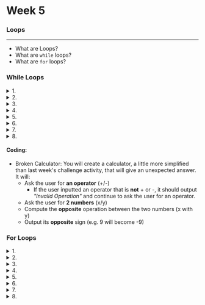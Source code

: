 # Week 5

### Loops
---
* What are Loops?
* What are `while` loops?
* What are `for` loops?

### While Loops
<details>
    <summary>1.</summary>

```c++
const int passScore = 70;
int score = 0;
bool isPassing;

while (!isPassing) {
    cout << "You! Shall! Not! Pass!" << endl;
    if (score >= 70) { isPassing = true; }

    score += 5;
}
```
</details>
<details>
    <summary>2.</summary>

```c++
int userNum = 0;
char userChar;

cout << "Enter a number: ";
cin >> userNum;
cout << "Enter a character: ";
cin >> userChar;

while (userNum != userChar) {
    cout << userNum << " != " << userChar << endl;
    
    cout << "Enter a number: ";
    cin >> userNum;
    cout << "Enter a character: ";
    cin >> userChar;
}

cout << userNum << " == " << userChar << endl;
```
</details>
<details>
    <summary>3.</summary>

```c++
srand(123456789); 
/*  Assume that the order of numbers is this:
    12423, 5501239, 49507, 93852, 6802058, 9433049, 81208392, 345836, 7, 23093280, 23249823, 10
*/
bool isTen = false;
int currNum = 0;

while (!isTen) {
    currNum = rand() % 10;
    if (currNum == 0) { isTen = true; }
    else {
        cout << currNum << endl;
    }
}
```
</details>
<details>
    <summary>4.</summary>

```c++
int i = 0;
int j = 0;
int k = 0;
int l = 0;

while (i < 2) {
    while (j < 3) {
        while (k < 1) {
            while (l < 5) {
                cout << i << "-" << j << "-" << k << "-" << l << endl;
            }
        }
    }
}
```
</details>
<details>
    <summary>5.</summary>

</details>
<details>
    <summary>6.</summary>

</details>
<details>
    <summary>7.</summary>

</details>
<details>
    <summary>8.</summary>

</details>

#### Coding:
* Broken Calculator: You will create a calculator, a little more simplified than last week's challenge activity, that will give an unexpected answer. It will:
    - Ask the user for __an operator__ (+/-) 
        - If the user inputted an operator that is __not__ + or -, it should output *"Invalid Operation"* and continue to ask the user for an operator.
    - Ask the user for __2 numbers__ (x/y)
    - Compute the **opposite** operation between the two numbers (x with y)
    - Output its **opposite** sign (e.g. 9 will become -9)

### For Loops
<details>
    <summary>1.</summary>

```c++
cout << "Enter a 6 letter word: ";
for (int i = 0; i < 6; i++) {
    cin >> letters[i];
}
```
</details>

<details>
    <summary>2.</summary>

```c++
for (int i = 0; i < 100; i++) {
    for (int j = i; j < 100; j++) {
        cout << i << "-" << j << endl;
    }
}
```
</details>
<details>
    <summary>3.</summary>

</details><details>
    <summary>4.</summary>

</details><details>
    <summary>5.</summary>

</details><details>
    <summary>6.</summary>

</details><details>
    <summary>7.</summary>

</details><details>
    <summary>8.</summary>

</details>
